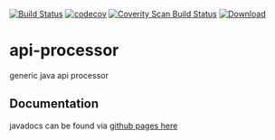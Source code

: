[![Build Status](https://travis-ci.org/cdancy/api-processor.svg?branch=master)](https://travis-ci.org/cdancy/api-processor)
[![codecov](https://codecov.io/gh/cdancy/api-processor/branch/master/graph/badge.svg)](https://codecov.io/gh/cdancy/api-processor)
[![Coverity Scan Build Status](https://img.shields.io/coverity/scan/10783.svg)](https://scan.coverity.com/projects/cdancy-api-processor)
[![Download](https://api.bintray.com/packages/cdancy/java-libraries/api-processor/images/download.svg) ](https://bintray.com/cdancy/java-libraries/api-processor/_latestVersion)

# api-processor
generic java api processor

## Documentation
javadocs can be found via [github pages here](https://cdancy.github.io/api-processor/docs/javadoc/)
